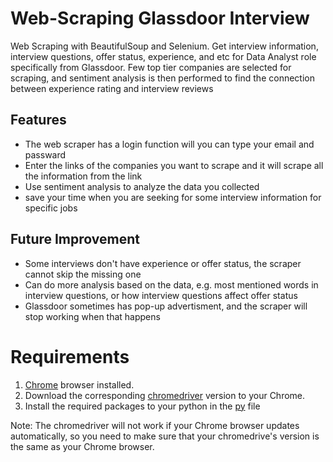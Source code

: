 # Web-Scraping Glassdoor Interview

Web Scraping with BeautifulSoup and Selenium. Get interview information, interview questions, offer status, experience, and etc for Data Analyst role specifically from Glassdoor. Few top tier companies are selected for scraping, and sentiment analysis is then performed to find the connection between experience rating and interview reviews

## Features

- The web scraper has a login function will you can type your email and passward
- Enter the links of the companies you want to scrape and it will scrape all the information from the link
- Use sentiment analysis to analyze the data you collected 
- save your time when you are seeking for some interview information for specific jobs

## Future Improvement

- Some interviews don't have experience or offer status, the scraper cannot skip the missing one
- Can do more analysis based on the data, e.g. most mentioned words in interview questions, or how interview questions affect offer status
- Glassdoor sometimes has pop-up advertisment, and the scraper will stop working when that happens

# Requirements

1. [Chrome](https://www.google.com/chrome/) browser installed.
2. Download the corresponding [chromedriver](https://chromedriver.chromium.org/downloads) version to your Chrome.
3. Install the required packages to your python in the [py](https://github.com/JackieCZY/Web-Scraping-Glassdoor-Interview/blob/main/scraping.py) file

Note: The chromedriver will not work if your Chrome browser updates automatically, so you need to make sure that your chromedrive's version is the same as your Chrome browser. 
